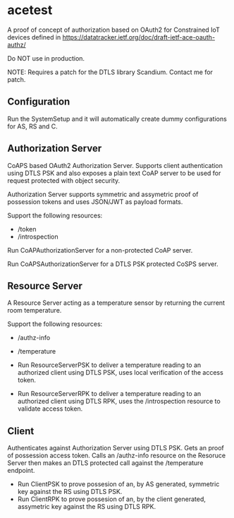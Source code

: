 # acetest
A proof of concept of authorization based on OAuth2 for Constrained IoT devices defined in https://datatracker.ietf.org/doc/draft-ietf-ace-oauth-authz/

Do NOT use in production.

NOTE: Requires a patch for the DTLS library Scandium. Contact me for patch.

## Configuration
Run the SystemSetup and it will automatically create dummy configurations for AS, RS and C.

## Authorization Server
CoAPS based OAuth2 Authorization Server. Supports client authentication using DTLS PSK and also exposes a plain text CoAP server to be used for request protected with object security.

Authorization Server supports symmetric and assymetric proof of possession tokens and uses JSON/JWT as payload formats. 

Support the following resources:
- /token 
- /introspection

Run CoAPAuthorizationServer for a non-protected CoAP server.

Run CoAPSAuthorizationServer for a DTLS PSK protected CoSPS server.

## Resource Server

A Resource Server acting as a temperature sensor by returning the current room temperature. 

Support the following resources:
- /authz-info
- /temperature

- Run ResourceServerPSK to deliver a temperature reading to an authorized client using DTLS PSK, uses local verification of the access token.
- Run ResourceServerRPK to deliver a temperature reading to an authorized client using DTLS RPK, uses the /introspection resource to validate access token.

## Client

Authenticates against Authorization Server using DTLS PSK. Gets an proof of possession access token. Calls an /authz-info resource on the Resoruce Server then makes an DTLS protected call against the /temperature endpoint.

- Run ClientPSK to prove possesion of an, by AS generated, symmetric key against the RS using DTLS PSK.
- Run ClientRPK to prove possesion of an, by the client generated, assymetric key against the RS using DTLS RPK.

